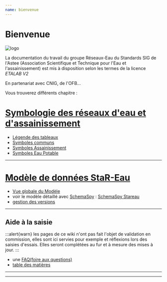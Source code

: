 ```yaml
---
name: bienvenue
---
```


# Bienvenue

![logo](/logo/logo.png)

La documentation du travail du groupe Réseaux-Eau du Standards SIG de l'Astee (Association Scientifique et Technique pour l'Eau et l'assainissement) est mis à disposition selon les termes de la licence _ETALAB V2_

En partenariat avec CNIG, de l'OFB...

Vous trouverez différents chapitre :

# [Symbologie des réseaux d'eau et d'assainissement](accueil-symbologie)
- [Légende des tableaux](01-Légende-des-tableaux)
- [Symboles communs](02-Symboles-Communs)
- [Symboles Assainissement](03-Symboles-Assainissement)
- [Symboles Eau Potable](04-Symboles-Eau-Potable)

---

# [Modèle de données StaR-Eau](accueil-modele)

- [Vue globale du Modèle](mcd-modele)
- voir le modèle détaillé avec [SchemaSpy](https://schemaspy.org/) : [SchemaSpy Stareau](https://stareau.pasq.fr/schema/index.html)
- [gestion des versions](gestion_des_versions)

---

## Aide à la saisie

:::alert{warn}
les pages de ce wiki n'ont pas fait l'objet de validation en commission, elles sont ici servies pour exemple et réflexions lors des saisies d'essais. Elles seront complétées au fur et à mesure des mises à jour.
:::

- une [FAQ(foire aux questions)](FAQ)
- [table des matières](table_matiere)


---



---
